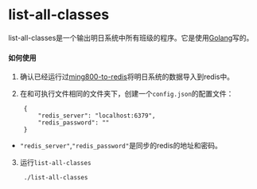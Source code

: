 # list-all-classes

list-all-classes是一个输出明日系统中所有班级的程序。它是使用[Golang](https://golang.org)写的。

#### 如何使用
1. 确认已经运行过[ming800-to-redis](../ming800-to-redis)将明日系统的数据导入到redis中。

2. 在和可执行文件相同的文件夹下，创建一个`config.json`的配置文件：

        {
            "redis_server": "localhost:6379",
            "redis_password": ""
        }

* `"redis_server"`,`"redis_password"`是同步的redis的地址和密码。

3. 运行`list-all-classes`

        ./list-all-classes
